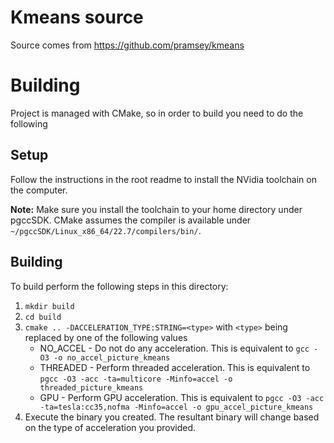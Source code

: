 # Kmeans source

Source comes from https://github.com/pramsey/kmeans


# Building
Project is managed with CMake, so in order to build you need to do the following

## Setup
Follow the instructions in the root readme to install the NVidia toolchain on the computer.

**Note:** Make sure you install the toolchain to your home directory under pgccSDK. CMake assumes the compiler is available under `~/pgccSDK/Linux_x86_64/22.7/compilers/bin/`.

## Building
To build perform the following steps in this directory:
1. `mkdir build`
2. `cd build`
3. `cmake .. -DACCELERATION_TYPE:STRING=<type>` with `<type>` being replaced by one of the following values
   - NO_ACCEL - Do not do any acceleration. This is equivalent to `gcc -O3 -o no_accel_picture_kmeans`
   - THREADED - Perform threaded acceleration. This is equivalent to `pgcc -O3 -acc -ta=multicore -Minfo=accel -o threaded_picture_kmeans`
   - GPU - Perform GPU acceleration. This is equivalent to `pgcc -O3 -acc -ta=tesla:cc35,nofma -Minfo=accel -o gpu_accel_picture_kmeans`
4. Execute the binary you created. The resultant binary will change based on the type of acceleration you provided.
